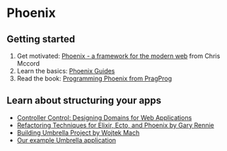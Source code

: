 # Phoenix

## Getting started

1. Get motivated: [Phoenix - a framework for the modern web](https://vimeo.com/131633172) from Chris Mccord
2. Learn the basics: [Phoenix Guides](http://www.phoenixframework.org/docs/overview)
3. Read the book: [Programming Phoenix from PragProg](https://pragprog.com/book/phoenix/programming-phoenix)

## Learn about structuring your apps

* [Controller Control: Designing Domains for Web Applications](http://www.elixir.london/2016/gary-rennie)
* [Refactoring Techniques for Elixir, Ecto, and Phoenix by Gary Rennie](https://www.youtube.com/watch?v=V21DAKtY31Q)
* [Building Umbrella Project by Wojtek Mach](https://www.youtube.com/watch?v=6NTmUQClHrU)
* [Our example Umbrella application](https://github.com/civilcode/loud_mouth_ex)
